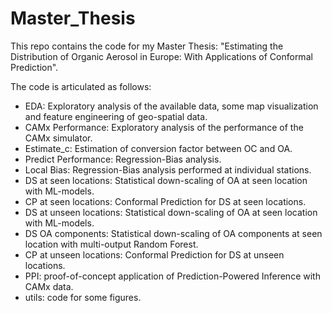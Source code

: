 # Master_Thesis
This repo contains the code for my Master Thesis: "Estimating the Distribution of Organic Aerosol in Europe: With Applications of Conformal Prediction".

The code is articulated as follows:

- EDA: Exploratory analysis of the available data, some map visualization and feature engineering of geo-spatial data.
- CAMx Performance: Exploratory analysis of the performance of the CAMx simulator.
- Estimate_c: Estimation of conversion factor between OC and OA.
- Predict Performance: Regression-Bias analysis.
- Local Bias: Regression-Bias analysis performed at individual stations.
- DS at seen locations: Statistical down-scaling of OA at seen location with ML-models.
- CP at seen locations: Conformal Prediction for DS at seen locations.
- DS at unseen locations: Statistical down-scaling of OA at seen location with ML-models.
- DS OA components: Statistical down-scaling of OA components at seen location with multi-output Random Forest.
- CP at unseen locations: Conformal Prediction for DS at unseen locations.
- PPI: proof-of-concept application of Prediction-Powered Inference with CAMx data.
- utils: code for some figures.
 


